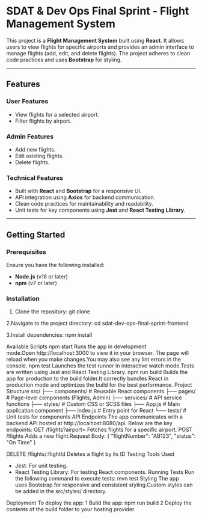# SDAT & Dev Ops Final Sprint - Flight Management System

This project is a **Flight Management System** built using **React**. It allows users to view flights for specific airports and provides an admin interface to manage flights (add, edit, and delete flights). The project adheres to clean code practices and uses **Bootstrap** for styling.

---

## Features

### User Features
- View flights for a selected airport.
- Filter flights by airport.

### Admin Features
- Add new flights.
- Edit existing flights.
- Delete flights.

### Technical Features
- Built with **React** and **Bootstrap** for a responsive UI.
- API integration using **Axios** for backend communication.
- Clean code practices for maintainability and readability.
- Unit tests for key components using **Jest** and **React Testing Library**.

---

## Getting Started

### Prerequisites
Ensure you have the following installed:
- **Node.js** (v16 or later)
- **npm** (v7 or later)

### Installation
1. Clone the repository:
	git clone <repository-url>

2.Navigate to the project directory:
	cd sdat-dev-ops-final-sprint-frontend

3.Install dependencies:
	  npm install

Available Scripts
npm start
Runs the app in development mode.Open http://localhost:3000 to view it in your browser.
The page will reload when you make changes.You may also see any lint errors in the console.
npm test
Launches the test runner in interactive watch mode.Tests are written using Jest and React Testing Library.
npm run build
Builds the app for production to the build folder.It correctly bundles React in production mode and optimizes the build for the best performance.
Project Structure
src/
├── components/         # Reusable React components
├── pages/              # Page-level components (Flights, Admin)
├── services/           # API service functions
├── styles/             # Custom CSS or SCSS files
├── App.js              # Main application component
├── index.js            # Entry point for React
└── tests/              # Unit tests for components
	API Endpoints
The app communicates with a backend API hosted at http://localhost:8080/api. Below are the key endpoints:
GET /flights?airport=<airportCode>
Fetches flights for a specific airport.
POST /flights
Adds a new flight.Request Body:
{
  "flightNumber": "AB123",
  "status": "On Time"
}

DELETE /flights/:flightId
Deletes a flight by its ID
Testing
Tools Used
* Jest: For unit testing.
* React Testing Library: For testing React components.
Running Tests
Run the following command to execute tests:
	mvn test Styling
The app uses Bootstrap for responsive and consistent styling.Custom styles can be added in the src/styles/ directory.

Deployment
To deploy the app:
1 Build the app:
	npm run build
2 Deploy the contents of the build folder to your hosting provider 

